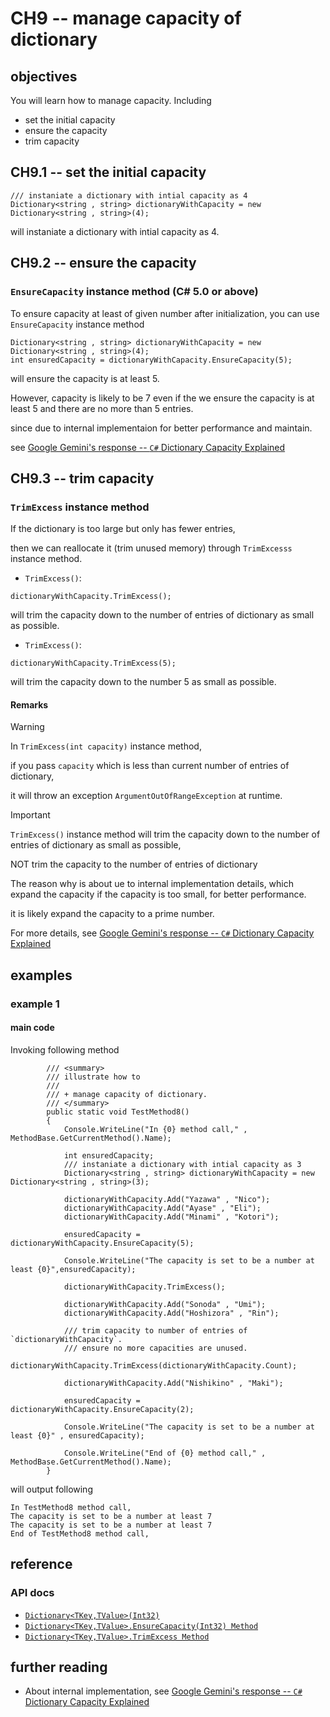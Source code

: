 # CH9 -- manage capacity of dictionary
## objectives
You will learn how to manage capacity. Including

+ set the initial capacity
+ ensure the capacity
+ trim capacity

## CH9.1 -- set the initial capacity

```
/// instaniate a dictionary with intial capacity as 4
Dictionary<string , string> dictionaryWithCapacity = new Dictionary<string , string>(4);
```

will instaniate a dictionary with intial capacity as 4.

## CH9.2 -- ensure the capacity
### `EnsureCapacity` instance method (C# 5.0 or above)
To ensure capacity at least of given number after initialization, you can use `EnsureCapacity` instance method

```
Dictionary<string , string> dictionaryWithCapacity = new Dictionary<string , string>(4);
int ensuredCapacity = dictionaryWithCapacity.EnsureCapacity(5);
```

will ensure the capacity is at least 5. 

However, capacity is likely to be 7 even if the we ensure the capacity is at least 5 and there are no more than 5 entries.

since due to internal implementaion for better performance and maintain.

see [Google Gemini's response -- `C#` Dictionary Capacity Explained](https://g.co/gemini/share/e4b5d675176e)

## CH9.3 -- trim capacity
### `TrimExcess` instance method

If the dictionary is too large but only has fewer entries,

then we can reallocate it (trim unused memory) through `TrimExcesss` instance method.

+ `TrimExcess()`:
   
```
dictionaryWithCapacity.TrimExcess();
```

will trim the capacity down to the number of entries of dictionary as small as possible.

+ `TrimExcess()`:

```
dictionaryWithCapacity.TrimExcess(5);
```

will trim the capacity down to the number 5 as small as possible.

#### Remarks

> [!WARNING]
> In `TrimExcess(int capacity)` instance method,
>
> if you pass `capacity` which is less than current number of entries of dictionary,
>
> it will throw an exception `ArgumentOutOfRangeException` at runtime.

> [!IMPORTANT]
> `TrimExcess()` instance method will trim the capacity down to the number of entries of dictionary as small as possible,
>
> NOT trim the capacity to the number of entries of dictionary
>
> The reason why is about ue to internal implementation details, which expand the capacity if the capacity is too small, for better performance.
>
> it is likely expand the capacity to a prime number.
> 
> For more details, see [Google Gemini's response -- `C#` Dictionary Capacity Explained](https://g.co/gemini/share/e4b5d675176e)

## examples
### example 1
#### main code
Invoking following method

```
        /// <summary>
        /// illustrate how to
        /// 
        /// + manage capacity of dictionary.
        /// </summary>
        public static void TestMethod8()
        {
            Console.WriteLine("In {0} method call," , MethodBase.GetCurrentMethod().Name);

            int ensuredCapacity;
            /// instaniate a dictionary with intial capacity as 3
            Dictionary<string , string> dictionaryWithCapacity = new Dictionary<string , string>(3);

            dictionaryWithCapacity.Add("Yazawa" , "Nico");
            dictionaryWithCapacity.Add("Ayase" , "Eli");
            dictionaryWithCapacity.Add("Minami" , "Kotori");

            ensuredCapacity = dictionaryWithCapacity.EnsureCapacity(5);

            Console.WriteLine("The capacity is set to be a number at least {0}",ensuredCapacity);

            dictionaryWithCapacity.TrimExcess();

            dictionaryWithCapacity.Add("Sonoda" , "Umi");
            dictionaryWithCapacity.Add("Hoshizora" , "Rin");

            /// trim capacity to number of entries of `dictionaryWithCapacity`.
            /// ensure no more capacities are unused.
            dictionaryWithCapacity.TrimExcess(dictionaryWithCapacity.Count);

            dictionaryWithCapacity.Add("Nishikino" , "Maki");

            ensuredCapacity = dictionaryWithCapacity.EnsureCapacity(2);

            Console.WriteLine("The capacity is set to be a number at least {0}" , ensuredCapacity);

            Console.WriteLine("End of {0} method call," , MethodBase.GetCurrentMethod().Name);
        }
```

will output following

```
In TestMethod8 method call,
The capacity is set to be a number at least 7
The capacity is set to be a number at least 7
End of TestMethod8 method call,
```

## reference
### API docs
+ [`Dictionary<TKey,TValue>(Int32)`](https://learn.microsoft.com/en-us/dotnet/api/system.collections.generic.dictionary-2.-ctor?view=net-8.0#system-collections-generic-dictionary-2-ctor(system-int32))
+ [`Dictionary<TKey,TValue>.EnsureCapacity(Int32) Method`](https://learn.microsoft.com/en-us/dotnet/api/system.collections.generic.dictionary-2.ensurecapacity?view=net-8.0)
+ [`Dictionary<TKey,TValue>.TrimExcess Method`](https://learn.microsoft.com/en-us/dotnet/api/system.collections.generic.dictionary-2.trimexcess?view=net-8.0)

## further reading
+ About internal implementation, see [Google Gemini's response -- `C#` Dictionary Capacity Explained](https://g.co/gemini/share/e4b5d675176e)
